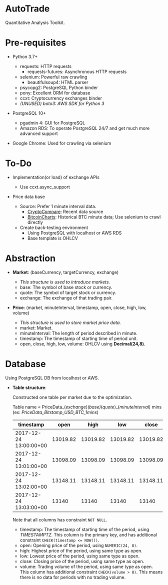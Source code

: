 # AutoTrade

Quantitative Analysis Toolkit.

# Pre-requisites

- Python 3.7+
    - requests: HTTP requests
        - requests-futures: Asynchronous HTTP requests
    - selenium: Powerful raw crawling
        - beautifulsoup4: HTML parser
    - psycopg2: PostgreSQL Python binder
    - pony: Excellent ORM for database
    - ccxt: Cryptocurrency exchanges binder
    - *(UNUSED) boto3: AWS SDK for Python 3*
    
- PostgreSQL 10+
    - pgadmin 4: GUI for PostgreSQL
    - Amazon RDS: To operate PostgreSQL 24/7 and get much more advanced support

- Google Chrome: Used for crawling via selenium

# To-Do

- Implementation(or load) of exchange APIs
    - Use ccxt.async_support

- Price data base
    - Source: Prefer 1 minute interval data.
        - [CryptoCompare](https://min-api.cryptocompare.com/): Recent data source
        - [BitcoinCharts](https://bitcoincharts.com/charts/bitstampUSD#rg1zig1-minzczsg2014-12-17zeg2014-12-18ztgSzm1g10zm2g25zv):
            Historical BTC minute data; Use selenium to crawl directly
    - Create back-testing environment
        - Using PostgreSQL with localhost or AWS RDS
        - Base template is OHLCV
    
# Abstraction

- **Market**: (baseCurrency, targetCurrency, exchange)
    - *This structure is used to introduce markets.*
    - base: The symbol of base stock or currency.
    - quote: The symbol of target stock or currency.
    - exchange: The exchange of that trading pair.

- **Price**: (market, minuteInterval, timestamp, open, close, high, low, volume)
    - *This structure is used to store market price data.*
    - market: Market.
    - minuteInterval: The length of period described in minute.
    - timestamp: The timestamp of starting time of period unit.
    - open, close, high, low, volume: OHLCV using **Decimal(24,8)**.

# Database

Using PostgreSQL DB from localhost or AWS.

- **Table structure**: 

    Constructed one table per market due to the optimization.

    Table name = PriceData_(*exchange*)_(*base*)_(*quote*)_(*minuteInterval*) mins
    (ex: *PriceData_Bitstamp_USD_BTC_1mins*)

    timestamp | open | high | low | close | volume
    --- | --- | --- | --- | --- | ---
    2017-12-24 13:00:00+00 | 13019.82 | 13019.82 | 13019.82 | 13019.82 | 0.05
    2017-12-24 13:01:00+00 | 13098.09 | 13098.09 | 13098.09 | 13098.09 | 0.96350729
    2017-12-24 13:02:00+00 | 13148.11 | 13148.11 | 13148.11 | 13148.11 |	0.07149971
    2017-12-24 13:03:00+00 | 13140	 | 13140 | 13140 | 13140 | 0.26503305

    
    Note that all columns has constraint `NOT NULL`.
    - timestamp: The timestamp of starting time of the period, using *TIMESTAMPTZ*. 
        This column is the primary key, and has additional constraint `CHECK(timestamp <= NOW())`.
    - open: Opening price of the period, using `NUMERIC(24, 8)`.
    - high: Highest price of the period, using same type as open.
    - low: Lowest price of the period, using same type as open.
    - close: Closing price of the period, using same type as open.
    - volume: Trading volume of the period, using same type as open.
        This column has additional constraint `CHECK(volume > 0)`.
        This means there is no data for periods with no trading volume.